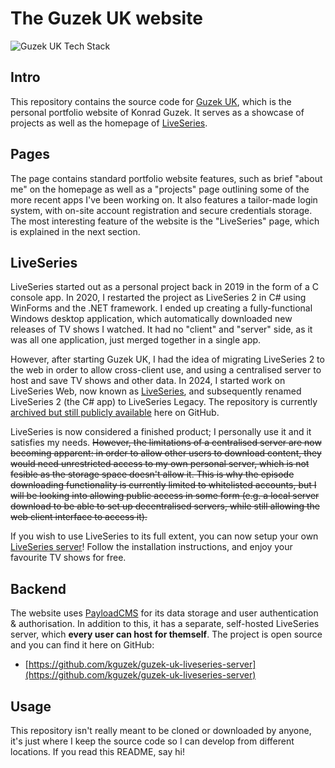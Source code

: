 # The Guzek UK website

![Guzek UK Tech Stack](https://github-readme-tech-stack.vercel.app/api/cards?title=Guzek+UK+Tech+Stack&align=center&lineCount=1&theme=tailwindcss&width=600&bg=%230f172a&badge=%231e293b&border=%231e293b&titleColor=%2338bdf8&line1=typescript%2Ctypescript%2Cauto%3Bnextdotjs%2Cnextjs%2Cauto%3Btailwindcss%2Ctailwind%2Cauto%3Blucide%2Clucide%2Cauto%3Bradixui%2Cradix+ui%2Cauto%3B)

## Intro

This repository contains the source code for [Guzek UK](https://www.guzek.uk/), which is the personal portfolio website of Konrad Guzek.
It serves as a showcase of projects as well as the homepage of [LiveSeries](https://www.guzek.uk/liveseries).

## Pages

The page contains standard portfolio website features, such as brief "about me" on the homepage as well as a "projects" page outlining some of the more recent apps I've been working on. It also features a tailor-made login system, with on-site account registration and secure credentials storage. The most interesting feature of the website is the "LiveSeries" page, which is explained in the next section.

## LiveSeries

LiveSeries started out as a personal project back in 2019 in the form of a C console app. In 2020, I restarted the project as LiveSeries 2 in C# using WinForms and the .NET framework. I ended up creating a fully-functional Windows desktop application, which automatically downloaded new releases of TV shows I watched. It had no "client" and "server" side, as it was all one application, just merged together in a single app.

However, after starting Guzek UK, I had the idea of migrating LiveSeries 2 to the web in order to allow cross-client use, and using a centralised server to host and save TV shows and other data. In 2024, I started work on LiveSeries Web, now known as [LiveSeries](https://www.guzek.uk/liveseries), and subsequently renamed LiveSeries 2 (the C# app) to LiveSeries Legacy. The repository is currently [archived but still publicly available](https://github.com/kguzek/LiveSeriesLegacy/) here on GitHub.

LiveSeries is now considered a finished product; I personally use it and it satisfies my needs. ~~However, the limitations of a centralised server are now becoming apparent: in order to allow other users to download content, they would need unrestricted access to my own personal server, which is not fesible as the storage space doesn't allow it. This is why the episode downloading functionality is currently limited to whitelisted accounts, but I will be looking into allowing public access in some form (e.g. a local server download to be able to set up decentralised servers, while still allowing the web client interface to access it).~~

If you wish to use LiveSeries to its full extent, you can now setup your own [LiveSeries server](https://github.com/kguzek/guzek-uk-liveseries-server)! Follow the installation instructions, and enjoy your favourite TV shows for free.

## Backend

The website uses [PayloadCMS](https://payloadcms.com/) for its data storage and user authentication & authorisation. In addition to this, it has a separate, self-hosted LiveSeries server, which **every user can host for themself**. The project is open source and you can find it here on GitHub:

- [https://github.com/kguzek/guzek-uk-liveseries-server](https://github.com/kguzek/guzek-uk-liveseries-server)

## Usage

This repository isn't really meant to be cloned or downloaded by anyone, it's just where I keep the source code so I can develop from different locations. If you read this README, say hi!
